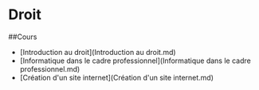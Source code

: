 Droit
=====

##Cours
- [Introduction au droit](Introduction au droit.md)
- [Informatique dans le cadre professionnel](Informatique dans le cadre professionnel.md)
- [Création d'un site internet](Création d'un site internet.md)
